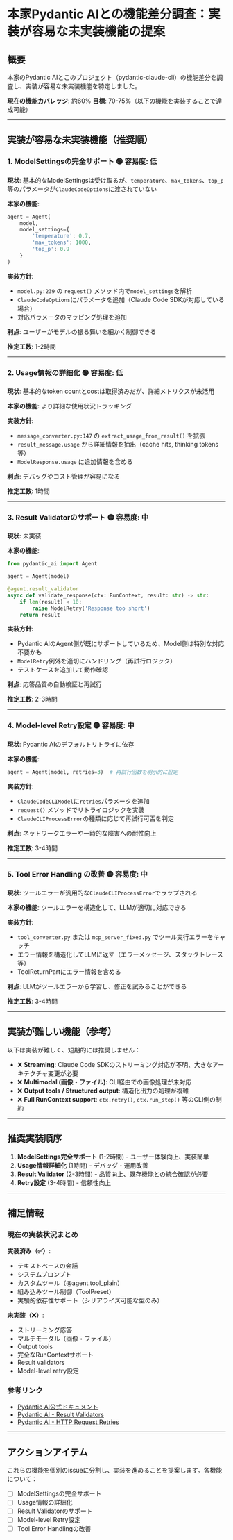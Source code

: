 # 本家Pydantic AIとの機能差分調査：実装が容易な未実装機能の提案

## 概要

本家のPydantic AIとこのプロジェクト（pydantic-claude-cli）の機能差分を調査し、実装が容易な未実装機能を特定しました。

**現在の機能カバレッジ**: 約60%
**目標**: 70-75%（以下の機能を実装することで達成可能）

---

## 実装が容易な未実装機能（推奨順）

### 1. ModelSettingsの完全サポート 🟢 容易度: 低

**現状**: 基本的なModelSettingsは受け取るが、`temperature`、`max_tokens`、`top_p`等のパラメータが`ClaudeCodeOptions`に渡されていない

**本家の機能**:
```python
agent = Agent(
    model,
    model_settings={
        'temperature': 0.7,
        'max_tokens': 1000,
        'top_p': 0.9
    }
)
```

**実装方針**:
- `model.py:239` の `request()` メソッド内で`model_settings`を解析
- `ClaudeCodeOptions`にパラメータを追加（Claude Code SDKが対応している場合）
- 対応パラメータのマッピング処理を追加

**利点**: ユーザーがモデルの振る舞いを細かく制御できる

**推定工数**: 1-2時間

---

### 2. Usage情報の詳細化 🟢 容易度: 低

**現状**: 基本的なtoken countとcostは取得済みだが、詳細メトリクスが未活用

**本家の機能**: より詳細な使用状況トラッキング

**実装方針**:
- `message_converter.py:147` の `extract_usage_from_result()` を拡張
- `result_message.usage` から詳細情報を抽出（cache hits, thinking tokens等）
- `ModelResponse.usage` に追加情報を含める

**利点**: デバッグやコスト管理が容易になる

**推定工数**: 1時間

---

### 3. Result Validatorのサポート 🟡 容易度: 中

**現状**: 未実装

**本家の機能**:
```python
from pydantic_ai import Agent

agent = Agent(model)

@agent.result_validator
async def validate_response(ctx: RunContext, result: str) -> str:
    if len(result) < 10:
        raise ModelRetry('Response too short')
    return result
```

**実装方針**:
- Pydantic AIのAgent側が既にサポートしているため、Model側は特別な対応不要かも
- `ModelRetry`例外を適切にハンドリング（再試行ロジック）
- テストケースを追加して動作確認

**利点**: 応答品質の自動検証と再試行

**推定工数**: 2-3時間

---

### 4. Model-level Retry設定 🟡 容易度: 中

**現状**: Pydantic AIのデフォルトリトライに依存

**本家の機能**:
```python
agent = Agent(model, retries=3)  # 再試行回数を明示的に設定
```

**実装方針**:
- `ClaudeCodeCLIModel`に`retries`パラメータを追加
- `request()` メソッドでリトライロジックを実装
- `ClaudeCLIProcessError`の種類に応じて再試行可否を判定

**利点**: ネットワークエラーや一時的な障害への耐性向上

**推定工数**: 3-4時間

---

### 5. Tool Error Handling の改善 🟡 容易度: 中

**現状**: ツールエラーが汎用的な`ClaudeCLIProcessError`でラップされる

**本家の機能**: ツールエラーを構造化して、LLMが適切に対応できる

**実装方針**:
- `tool_converter.py` または `mcp_server_fixed.py` でツール実行エラーをキャッチ
- エラー情報を構造化してLLMに返す（エラーメッセージ、スタックトレース等）
- ToolReturnPartにエラー情報を含める

**利点**: LLMがツールエラーから学習し、修正を試みることができる

**推定工数**: 3-4時間

---

## 実装が難しい機能（参考）

以下は実装が難しく、短期的には推奨しません：

- ❌ **Streaming**: Claude Code SDKのストリーミング対応が不明、大きなアーキテクチャ変更が必要
- ❌ **Multimodal (画像・ファイル)**: CLI経由での画像処理が未対応
- ❌ **Output tools / Structured output**: 構造化出力の処理が複雑
- ❌ **Full RunContext support**: `ctx.retry()`, `ctx.run_step()` 等のCLI側の制約

---

## 推奨実装順序

1. **ModelSettings完全サポート** (1-2時間) - ユーザー体験向上、実装簡単
2. **Usage情報詳細化** (1時間) - デバッグ・運用改善
3. **Result Validator** (2-3時間) - 品質向上、既存機能との統合確認が必要
4. **Retry設定** (3-4時間) - 信頼性向上

---

## 補足情報

### 現在の実装状況まとめ

**実装済み（✅）**:
- テキストベースの会話
- システムプロンプト
- カスタムツール（@agent.tool_plain）
- 組み込みツール制御（ToolPreset）
- 実験的依存性サポート（シリアライズ可能な型のみ）

**未実装（❌）**:
- ストリーミング応答
- マルチモーダル（画像・ファイル）
- Output tools
- 完全なRunContextサポート
- Result validators
- Model-level retry設定

### 参考リンク

- [Pydantic AI公式ドキュメント](https://ai.pydantic.dev/)
- [Pydantic AI - Result Validators](https://ai.pydantic.dev/api/result/)
- [Pydantic AI - HTTP Request Retries](https://ai.pydantic.dev/retries/)

---

## アクションアイテム

これらの機能を個別のissueに分割し、実装を進めることを提案します。各機能について：

- [ ] ModelSettingsの完全サポート
- [ ] Usage情報の詳細化
- [ ] Result Validatorのサポート
- [ ] Model-level Retry設定
- [ ] Tool Error Handlingの改善
